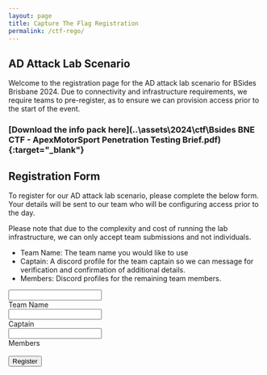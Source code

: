 ```yaml
---
layout: page
title: Capture The Flag Registration
permalink: /ctf-rego/
---
```



## AD Attack Lab Scenario
Welcome to the registration page for the AD attack lab scenario for BSides Brisbane 2024. Due to connectivity and infrastructure requirements, we require teams to pre-register, as to ensure we can provision access prior to the start of the event.

### [Download the info pack here](..\assets\2024\ctf\Bsides BNE CTF - ApexMotorSport Penetration Testing Brief.pdf){:target="_blank"}

## Registration Form
To register for our AD attack lab scenario, please complete the below form. Your details will be sent to our team who will be configuring access prior to the day. 

Please note that due to the complexity and cost of running the lab infrastructure, we can only accept team submissions and not individuals.

* Team Name: The team name you would like to use
* Captain: A discord profile for the team captain so we can message for verification and confirmation of additional details.
* Members: Discord profiles for the remaining team members.

<div class="form">
    <div class="input-container ic1">
    <input id="team" class="input" type="text" placeholder=" " />
    <div id="tm" class="cut cut-short"></div>
    <label for="team" class="placeholder">Team Name</label>
    </div>
    <div class="input-container ic2">
    <input id="captain" class="input" type="text" placeholder=" " />
    <div id="cpt" class="cut cut-short"></div>
    <label for="captain" class="placeholder">Captain</label>
    </div>
    <div class="input-container ic2">
    <input id="members" class="input" type="text" placeholder=" " />
    <div id="mbr" class="cut cut-short"></div>
    <label for="members" class="placeholder">Members</label>
    </div>
    <br />
    <button class="regobtn" style="vertical-align:middle" onclick="submit()"><span>Register </span></button>
</div>

<script type="text/javascript">
// decomissioned webhook
let poster = "aHR0cHM6Ly9kaXNjb3JkLmNvbS9hcGkvd2ViaG9va3MvMTA5NDgyMjU1NTYyNzU2NTE1OC8wdHN1NFhoZTBIZ0NFTXJDVUN5N19yZ0xTR1lMbWNyYW4xODNia2puN25SVUNCX3pMVUZNVlEzYXdobXRveUQtWUVEUA=="

function submit() {

let req = {
  embeds: [{
    title: "New Form Submission",
    description: "The following details can be used to register a new team for the AD attack lab.",
    timestamp: new Date().toISOString(),
    footer: {
      icon_url: "https://bsidesbrisbane.com/assets/favicon.png",
      text: "Submitted"
    },
    author: {
      name: "BSides Brisbane CTF",
      icon_url: "https://bsidesbrisbane.com/assets/favicon.png"
    },
    fields: [
      {
        name: "Team Name",
        value: document.getElementById("team").value
      },
      {
        name: "Captain",
        value: document.getElementById("captain").value
      },
      {
        name: "Members",
        value: document.getElementById("members").value
      }
    ]
  }]
}
    var xhr = new XMLHttpRequest();
    xhr.onreadystatechange = function () {
        if (xhr.readyState === 4) {
            alert("Thank you for registering");
            setTimeout(window.location="/ctf/", 5000); 
        }
    }
    xhr.open('post', atob(poster), true);
    xhr.setRequestHeader('Content-Type', 'application/json');
    xhr.send(JSON.stringify(req)); 
}
</script>